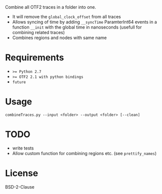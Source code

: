Combine all OTF2 traces in a folder into one.

- It will remove the `global_clock_offset` from all traces
- Allows syncing of time by adding `__syncTime` ParamterInt64 events in a function `__init` with the global time in nanoseconds (usefull for combining related traces)
- Combines regions and nodes with same name

# Requirements
- `>= Python 2.7`
- `>= OTF2 2.1 with python bindings`
- `future`

# Usage
`combineTraces.py --input <folder> --output <folder> [--clean]`

# TODO
- write tests
- Allow custom function for combining regions etc. (see `prettify_names`)

# License
BSD-2-Clause
